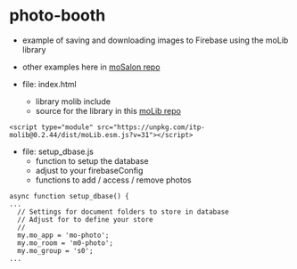 # photo-booth

- example of saving and downloading images to Firebase using the moLib library
- other examples here in [moSalon repo](https://github.com/molab-itp/moSalon)

- file: index.html
  - library molib include
  - source for the library in this [moLib repo](https://github.com/molab-itp/moLib)

```
<script type="module" src="https://unpkg.com/itp-molib@0.2.44/dist/moLib.esm.js?v=31"></script>
```

- file: setup_dbase.js
  - function to setup the database
  - adjust to your firebaseConfig
  - functions to add / access / remove photos

```
async function setup_dbase() {
...
  // Settings for document folders to store in database
  // Adjust for to define your store
  //
  my.mo_app = 'mo-photo';
  my.mo_room = 'm0-photo';
  my.mo_group = 's0';
...
```
